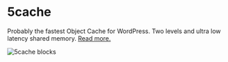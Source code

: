 # 5cache

Probably the fastest Object Cache for WordPress. Two levels and ultra low latency shared memory. [Read more.](https://calltr.ee/5cache)

![5cache blocks](https://calltr.ee/wp-content/uploads/2017/10/5cache.png)

